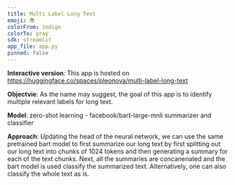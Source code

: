 ```yaml
---
title: Multi Label Long Text
emoji: 📚
colorFrom: indigo
colorTo: gray
sdk: streamlit
app_file: app.py
pinned: false
---
```


**Interactive version**: This app is hosted on https://huggingface.co/spaces/pleonova/multi-label-long-text

**Objectvie**: As the name may suggest, the goal of this app is to identify multiple relevant labels for long text.

**Model**: zero-shot learning - facebook/bart-large-mnli summarizer and classifier

**Approach**: Updating the head of the neural network, we can use the same pretrained bart model to first summarize our long text by first splitting out our long text into chunks of 1024 tokens and then generating a summary for each of the text chunks. Next, all the summaries are concanenated and the bart model is used classify the summarized text. Alternatively, one can also classify the whole text as is.
